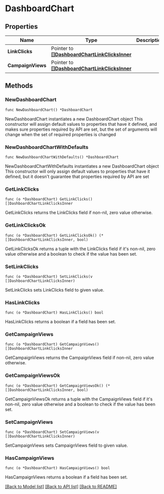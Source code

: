 # DashboardChart

## Properties

Name | Type | Description | Notes
------------ | ------------- | ------------- | -------------
**LinkClicks** | Pointer to [**[]DashboardChartLinkClicksInner**](DashboardChartLinkClicksInner.md) |  | [optional] 
**CampaignViews** | Pointer to [**[]DashboardChartLinkClicksInner**](DashboardChartLinkClicksInner.md) |  | [optional] 

## Methods

### NewDashboardChart

`func NewDashboardChart() *DashboardChart`

NewDashboardChart instantiates a new DashboardChart object
This constructor will assign default values to properties that have it defined,
and makes sure properties required by API are set, but the set of arguments
will change when the set of required properties is changed

### NewDashboardChartWithDefaults

`func NewDashboardChartWithDefaults() *DashboardChart`

NewDashboardChartWithDefaults instantiates a new DashboardChart object
This constructor will only assign default values to properties that have it defined,
but it doesn't guarantee that properties required by API are set

### GetLinkClicks

`func (o *DashboardChart) GetLinkClicks() []DashboardChartLinkClicksInner`

GetLinkClicks returns the LinkClicks field if non-nil, zero value otherwise.

### GetLinkClicksOk

`func (o *DashboardChart) GetLinkClicksOk() (*[]DashboardChartLinkClicksInner, bool)`

GetLinkClicksOk returns a tuple with the LinkClicks field if it's non-nil, zero value otherwise
and a boolean to check if the value has been set.

### SetLinkClicks

`func (o *DashboardChart) SetLinkClicks(v []DashboardChartLinkClicksInner)`

SetLinkClicks sets LinkClicks field to given value.

### HasLinkClicks

`func (o *DashboardChart) HasLinkClicks() bool`

HasLinkClicks returns a boolean if a field has been set.

### GetCampaignViews

`func (o *DashboardChart) GetCampaignViews() []DashboardChartLinkClicksInner`

GetCampaignViews returns the CampaignViews field if non-nil, zero value otherwise.

### GetCampaignViewsOk

`func (o *DashboardChart) GetCampaignViewsOk() (*[]DashboardChartLinkClicksInner, bool)`

GetCampaignViewsOk returns a tuple with the CampaignViews field if it's non-nil, zero value otherwise
and a boolean to check if the value has been set.

### SetCampaignViews

`func (o *DashboardChart) SetCampaignViews(v []DashboardChartLinkClicksInner)`

SetCampaignViews sets CampaignViews field to given value.

### HasCampaignViews

`func (o *DashboardChart) HasCampaignViews() bool`

HasCampaignViews returns a boolean if a field has been set.


[[Back to Model list]](../README.md#documentation-for-models) [[Back to API list]](../README.md#documentation-for-api-endpoints) [[Back to README]](../README.md)


